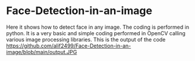 # Face-Detection-in-an-image
Here it shows how to detect face in any image. The coding is performed in python. It is a very basic and simple coding performed in OpenCV calling various image processing libraries.
This is the output of the code
https://github.com/alif2499/Face-Detection-in-an-image/blob/main/output.JPG

